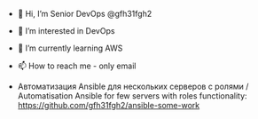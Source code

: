 - 👋 Hi, I’m Senior DevOps @gfh31fgh2
- 👀 I’m interested in DevOps
- 🌱 I’m currently learning AWS
- 📫 How to reach me - only email

- Автоматизация Ansible для нескольких серверов с ролями / Automatisation Ansible for few servers with roles functionality:  https://github.com/gfh31fgh2/ansible-some-work

<!---
gfh31fgh2/gfh31fgh2 is a ✨ special ✨ repository because its `README.md` (this file) appears on your GitHub profile.
You can click the Preview link to take a look at your changes.
--->
